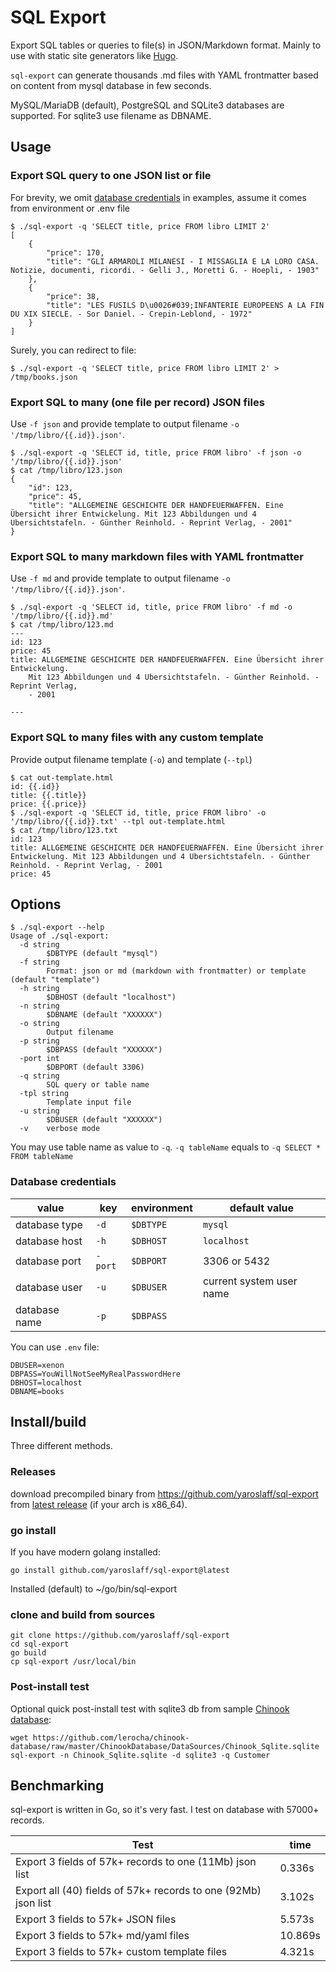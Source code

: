 # SQL Export
Export SQL tables or queries to file(s) in JSON/Markdown format. Mainly to use with static site generators like [Hugo](https://gohugo.io/).

`sql-export` can generate thousands .md files with YAML frontmatter based on content from mysql database in few seconds.

MySQL/MariaDB (default), PostgreSQL and SQLite3 databases are supported. For sqlite3 use filename as DBNAME.

## Usage

### Export SQL query to one JSON list or file
For brevity, we omit [database credentials](#database-credentials) in examples, assume it comes from environment or .env file

~~~
$ ./sql-export -q 'SELECT title, price FROM libro LIMIT 2'  
[
    {
        "price": 170,
        "title": "GLI ARMAROLI MILANESI - I MISSAGLIA E LA LORO CASA. Notizie, documenti, ricordi. - Gelli J., Moretti G. - Hoepli, - 1903"
    },
    {
        "price": 38,
        "title": "LES FUSILS D\u0026#039;INFANTERIE EUROPEENS A LA FIN DU XIX SIECLE. - Sor Daniel. - Crepin-Leblond, - 1972"
    }
]
~~~

Surely, you can redirect to file:
~~~
$ ./sql-export -q 'SELECT title, price FROM libro LIMIT 2' > /tmp/books.json
~~~

### Export SQL to many (one file per record) JSON files 
Use `-f json` and provide template to output filename `-o '/tmp/libro/{{.id}}.json'`.

~~~
$ ./sql-export -q 'SELECT id, title, price FROM libro' -f json -o '/tmp/libro/{{.id}}.json'
$ cat /tmp/libro/123.json 
{
    "id": 123,
    "price": 45,
    "title": "ALLGEMEINE GESCHICHTE DER HANDFEUERWAFFEN. Eine Übersicht ihrer Entwickelung. Mit 123 Abbildungen und 4 Ubersichtstafeln. - Günther Reinhold. - Reprint Verlag, - 2001"
}
~~~

### Export SQL to many markdown files with YAML frontmatter 
Use `-f md` and provide template to output filename `-o '/tmp/libro/{{.id}}.json'`.

~~~
$ ./sql-export -q 'SELECT id, title, price FROM libro' -f md -o '/tmp/libro/{{.id}}.md'
$ cat /tmp/libro/123.md 
---
id: 123
price: 45
title: ALLGEMEINE GESCHICHTE DER HANDFEUERWAFFEN. Eine Übersicht ihrer Entwickelung.
    Mit 123 Abbildungen und 4 Ubersichtstafeln. - Günther Reinhold. - Reprint Verlag,
    - 2001

---
~~~

### Export SQL to many files with any custom template 
Provide output filename template (`-o`) and template (`--tpl`)

~~~
$ cat out-template.html 
id: {{.id}}
title: {{.title}}
price: {{.price}}
$ ./sql-export -q 'SELECT id, title, price FROM libro' -o '/tmp/libro/{{.id}}.txt' --tpl out-template.html 
$ cat /tmp/libro/123.txt 
id: 123
title: ALLGEMEINE GESCHICHTE DER HANDFEUERWAFFEN. Eine Übersicht ihrer Entwickelung. Mit 123 Abbildungen und 4 Ubersichtstafeln. - Günther Reinhold. - Reprint Verlag, - 2001
price: 45
~~~

## Options
~~~
$ ./sql-export --help
Usage of ./sql-export:
  -d string
    	$DBTYPE (default "mysql")
  -f string
    	Format: json or md (markdown with frontmatter) or template (default "template")
  -h string
    	$DBHOST (default "localhost")
  -n string
    	$DBNAME (default "XXXXXX")
  -o string
    	Output filename
  -p string
    	$DBPASS (default "XXXXXX")
  -port int
    	$DBPORT (default 3306)
  -q string
    	SQL query or table name
  -tpl string
    	Template input file
  -u string
    	$DBUSER (default "XXXXXX")
  -v	verbose mode
~~~

You may use table name as value to `-q`. `-q tableName` equals to `-q SELECT * FROM tableName`

### Database credentials

|value         |key      |environment |default value|
|---           |---      |---         |---|
|database type | `-d`    |`$DBTYPE`   | `mysql`|
|database host | `-h`    |`$DBHOST`   | `localhost`|
|database port | `-port` |`$DBPORT`   | 3306 or 5432 |
|database user | `-u`    |`$DBUSER`   | current system user name |
|database name | `-p`    |`$DBPASS`   |   |

You can use `.env` file:
~~~
DBUSER=xenon
DBPASS=YouWillNotSeeMyRealPasswordHere
DBHOST=localhost
DBNAME=books
~~~

## Install/build

Three different methods.

### Releases
download precompiled binary from https://github.com/yaroslaff/sql-export from [latest release](https://github.com/yaroslaff/sql-export/releases/latest) (if your arch is x86_64).

### go install
If you have modern golang installed:
~~~
go install github.com/yaroslaff/sql-export@latest
~~~

Installed (default) to ~/go/bin/sql-export


### clone and build from sources
~~~
git clone https://github.com/yaroslaff/sql-export
cd sql-export
go build
cp sql-export /usr/local/bin
~~~

### Post-install test
Optional quick post-install test with sqlite3 db from sample [Chinook database](https://github.com/lerocha/chinook-database):

~~~
wget https://github.com/lerocha/chinook-database/raw/master/ChinookDatabase/DataSources/Chinook_Sqlite.sqlite
sql-export -n Chinook_Sqlite.sqlite -d sqlite3 -q Customer
~~~

## Benchmarking
sql-export is written in Go, so it's very fast. I test on database with 57000+ records.

|Test                                                            |time     |
|---                                                             |---      |
| Export 3 fields of 57k+ records to one (11Mb) json list        | 0.336s  |
| Export all (40) fields of 57k+ records to one (92Mb) json list | 3.102s  |
| Export 3 fields to 57k+ JSON files                             | 5.573s  |
| Export 3 fields to 57k+ md/yaml files                          | 10.869s |
| Export 3 fields to 57k+ custom template files                  | 4.321s  |



